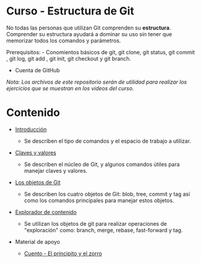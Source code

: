 # Curso - Estructura de Git

No todas las personas que utilizan Git comprenden su **estructura**. Comprender su estructura ayudará a dominar su uso sin tener que memorizar todos los comandos y parámetros.

Prerequisitos:
	- Conomientos básicos de git, git clone, git status, git commit , git log, git add , git init, git checkout y git branch.

- Cuenta de GitHub 

_Nota: Los archivos de este repositorio serán de utilidad para realizar los ejercicios que se muestran en los videos del curso._


# Contenido

- [Introducción](1_introduccion.md#1-estructura-de-git)
	
	- Se describen el tipo de comandos y el espacio de trabajo a utilizar.
		
- [Claves y valores](2_claves_y_valores.md#1-claves-y-valores)	
	
	- Se describen el núcleo de Git, y algunos comandos útiles para manejar claves y valores.
- [Los objetos de Git](3_los_objetos_de_git.md#3-los-objetos-de-git)
	
	- Se describen los cuatro objetos de Git: blob, tree, commit y tag así como los comandos principales para manejar estos objetos.

- [Explorador de contenido](4_explorador_de_contenido.md#2-explorador-de-contenido)
	- Se utilizan los objetos de git para realizar operaciones de "exploración" como: branch, merge, rebase, fast-forward y tag.
 
- Material de apoyo
	- [Cuento - El principito y el zorro](cuento/el_principito_y_el_zorro.md#el-principito-y-el-zorro)
